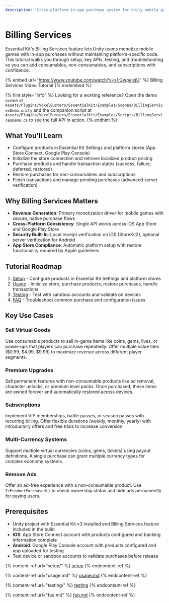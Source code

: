 ```yaml
---
description: "Cross-platform in-app purchase system for Unity mobile games with consumables, non-consumables, subscriptions, and transaction management"
---
```


# Billing Services

Essential Kit's Billing Services feature lets Unity teams monetize mobile games with in-app purchases without maintaining platform-specific code. This tutorial walks you through setup, key APIs, testing, and troubleshooting so you can add consumables, non-consumables, and subscriptions with confidence.

{% embed url="https://www.youtube.com/watch?v=s1r2wpeIxjU" %}
Billing Services Video Tutorial
{% endembed %}

{% hint style="info" %}
Looking for a working reference? Open the demo scene at `Assets/Plugins/VoxelBusters/EssentialKit/Examples/Scenes/BillingServicesDemo.unity` and the companion script at `Assets/Plugins/VoxelBusters/EssentialKit/Examples/Scripts/BillingServicesDemo.cs` to see the full API in action.
{% endhint %}

## What You'll Learn
- Configure products in Essential Kit Settings and platform stores (App Store Connect, Google Play Console)
- Initialize the store connection and retrieve localized product pricing
- Purchase products and handle transaction states (success, failure, deferred, restored)
- Restore purchases for non-consumables and subscriptions
- Finish transactions and manage pending purchases (advanced server verification)

## Why Billing Services Matters
- **Revenue Generation**: Primary monetization driver for mobile games with secure, native purchase flows
- **Cross-Platform Consistency**: Single API works across iOS App Store and Google Play Store
- **Security Built-In**: Local receipt verification on iOS (StoreKit2), optional server verification for Android
- **App Store Compliance**: Automatic platform setup with restore functionality required by Apple guidelines

## Tutorial Roadmap
1. [Setup](setup/) - Configure products in Essential Kit Settings and platform stores
2. [Usage](usage.md) - Initialize store, purchase products, restore purchases, handle transactions
3. [Testing](testing/) - Test with sandbox accounts and validate on devices
4. [FAQ](faq.md) - Troubleshoot common purchase and configuration issues

## Key Use Cases

### Sell Virtual Goods
Use consumable products to sell in-game items like coins, gems, lives, or power-ups that players can purchase repeatedly. Offer multiple value tiers ($0.99, $4.99, $9.99) to maximize revenue across different player segments.

### Premium Upgrades
Sell permanent features with non-consumable products like ad removal, character unlocks, or premium level packs. Once purchased, these items are owned forever and automatically restored across devices.

### Subscriptions
Implement VIP memberships, battle passes, or season passes with recurring billing. Offer flexible durations (weekly, monthly, yearly) with introductory offers and free trials to increase conversion.

### Multi-Currency Systems
Support multiple virtual currencies (coins, gems, tickets) using payout definitions. A single purchase can grant multiple currency types for complex economy systems.

### Remove Ads
Offer an ad-free experience with a non-consumable product. Use `IsProductPurchased()` to check ownership status and hide ads permanently for paying users.

## Prerequisites
- Unity project with Essential Kit v3 installed and Billing Services feature included in the build
- **iOS**: App Store Connect account with products configured and banking information complete
- **Android**: Google Play Console account with products configured and app uploaded for testing
- Test device or sandbox accounts to validate purchases before release

{% content-ref url="setup/" %}
[setup](setup/)
{% endcontent-ref %}

{% content-ref url="usage.md" %}
[usage.md](usage.md)
{% endcontent-ref %}

{% content-ref url="testing/" %}
[testing](testing/)
{% endcontent-ref %}

{% content-ref url="faq.md" %}
[faq.md](faq.md)
{% endcontent-ref %}
